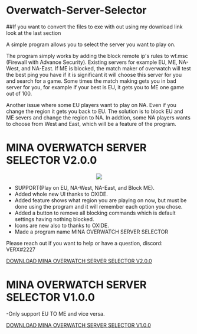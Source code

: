 # Overwatch-Server-Selector
##If you want to convert the files to exe with out using my download link look at the last section

A simple program allows you to select the server you want to play on.

The program simply works by adding the block remote ip's rules to wf.msc (Firewall with Advance Security).
Existing servers for example EU, ME, NA-West, and NA-East.
If ME is blocked, the match maker of overwatch will test the best ping you have if it is significant it will choose this server for you and search for a game.
Some times the match making gets you in bad server for you, for example if your best is EU, it gets you to ME one game out of 100.

Another issue where some EU players want to play on NA. Even if you change the region it gets you back to EU. The solution is to block EU and ME severs and change the region to NA.
In addtion, some NA players wants to choose from West and East, which will be a feature of the program.

# MINA OVERWATCH SERVER SELECTOR V2.0.0

<p align="center">
  <img src="https://drive.google.com/uc?id=1CS6q4chYBpCconOKuHQHMuZvK2mM6IuJ">
</p>

- SUPPORT(Play on EU, NA-West, NA-East, and Block ME).
- Added whole new UI thanks to OXIDE.
- Added feature shows what region you are playing on now, but must be done using the program and it will remember each option you chose.
- Added a button to remove all blocking commands which is default settings having nothing blocked.
- Icons are new also to thanks to OXIDE.
- Made a program name MINA OVERWATCH SERVER SELECTOR

Please reach out if you want to help or have a question, discord: VERX#2227

[DOWNLOAD MINA OVERWATCH SERVER SELECTOR V2.0.0](https://drive.google.com/file/d/1GLZXNddyA3bS6wbOjaj-6-uGWErIPgfW/view?usp=sharing)


# MINA OVERWATCH SERVER SELECTOR V1.0.0
-Only support EU TO ME and vice versa.

[DOWNLOAD MINA OVERWATCH SERVER SELECTOR V1.0.0](https://drive.google.com/file/d/16v0kw9dUi-mNuzWB6i4_lPkrAkY-bM3U/view?usp=sharing)





